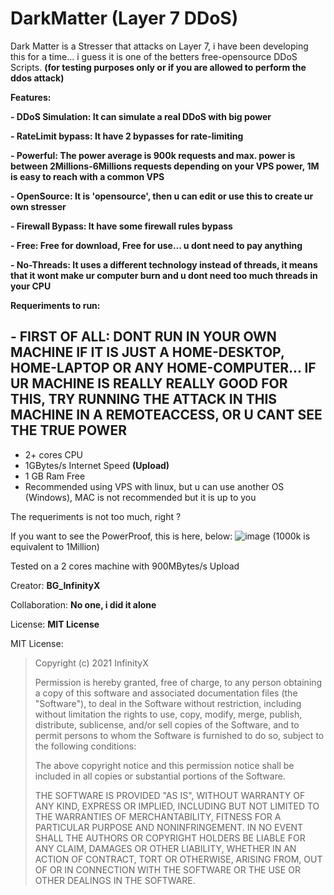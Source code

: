# DarkMatter (Layer 7 DDoS)

Dark Matter is a Stresser that attacks on Layer 7, i have been developing this for a time... i guess it is one of the betters free-opensource DDoS Scripts. **(for testing purposes only or if you are allowed to perform the ddos attack)**

**Features:**

**- DDoS Simulation: It can simulate a real DDoS with big power**

**- RateLimit bypass: It have 2 bypasses for rate-limiting**

**- Powerful: The power average is 900k requests and max. power is between 2Millions-6Millions requests depending on your VPS power, 1M is easy to reach with a common VPS**

**- OpenSource: It is 'opensource', then u can edit or use this to create ur own stresser**

**- Firewall Bypass: It have some firewall rules bypass**

**- Free: Free for download, Free for use... u dont need to pay anything**

**- No-Threads: It uses a different technology instead of threads, it means that it wont make ur computer burn and u dont need too much threads in your CPU**

**Requeriments to run:**

**- FIRST OF ALL: DONT RUN IN YOUR OWN MACHINE IF IT IS JUST A HOME-DESKTOP, HOME-LAPTOP OR ANY HOME-COMPUTER... IF UR MACHINE IS REALLY REALLY GOOD FOR THIS, TRY RUNNING THE ATTACK IN THIS MACHINE IN A REMOTEACCESS, OR U CANT SEE THE TRUE POWER**
---------------------------------------------
- 2+ cores CPU
- 1GBytes/s Internet Speed **(Upload)**
- 1 GB Ram Free
- Recommended using VPS with linux, but u can use another OS (Windows), MAC is not recommended but it is up to you


The requeriments is not too much, right ?

If you want to see the PowerProof, this is here, below:
![image](https://user-images.githubusercontent.com/84208271/118342761-3988f500-b4fb-11eb-9d5b-bea2044993af.png)
(1000k is equivalent to 1Million)

Tested on a 2 cores machine with 900MBytes/s Upload


Creator: **BG_InfinityX**

Collaboration: **No one, i did it alone**

License: **MIT License**

MIT License:
>Copyright (c) 2021 InfinityX
>
> Permission is hereby granted, free of charge, to any person obtaining a copy
> of this software and associated documentation files (the "Software"), to deal
> in the Software without restriction, including without limitation the rights
> to use, copy, modify, merge, publish, distribute, sublicense, and/or sell
> copies of the Software, and to permit persons to whom the Software is
> furnished to do so, subject to the following conditions:
>
> The above copyright notice and this permission notice shall be included in
> all copies or substantial portions of the Software.
>
> THE SOFTWARE IS PROVIDED "AS IS", WITHOUT WARRANTY OF ANY KIND, EXPRESS OR
> IMPLIED, INCLUDING BUT NOT LIMITED TO THE WARRANTIES OF MERCHANTABILITY,
> FITNESS FOR A PARTICULAR PURPOSE AND NONINFRINGEMENT. IN NO EVENT SHALL THE
> AUTHORS OR COPYRIGHT HOLDERS BE LIABLE FOR ANY CLAIM, DAMAGES OR OTHER
> LIABILITY, WHETHER IN AN ACTION OF CONTRACT, TORT OR OTHERWISE, ARISING FROM,
> OUT OF OR IN CONNECTION WITH THE SOFTWARE OR THE USE OR OTHER DEALINGS IN
> THE SOFTWARE.

